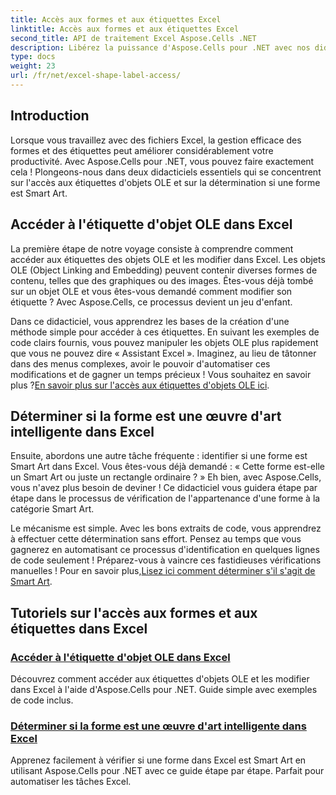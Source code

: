 ```yaml
---
title: Accès aux formes et aux étiquettes Excel
linktitle: Accès aux formes et aux étiquettes Excel
second_title: API de traitement Excel Aspose.Cells .NET
description: Libérez la puissance d'Aspose.Cells pour .NET avec nos didacticiels complets, couvrant les étiquettes d'objets OLE et l'identification des formes Smart Art dans Excel.
type: docs
weight: 23
url: /fr/net/excel-shape-label-access/
---
```

## Introduction

Lorsque vous travaillez avec des fichiers Excel, la gestion efficace des formes et des étiquettes peut améliorer considérablement votre productivité. Avec Aspose.Cells pour .NET, vous pouvez faire exactement cela ! Plongeons-nous dans deux didacticiels essentiels qui se concentrent sur l'accès aux étiquettes d'objets OLE et sur la détermination si une forme est Smart Art.

## Accéder à l'étiquette d'objet OLE dans Excel

La première étape de notre voyage consiste à comprendre comment accéder aux étiquettes des objets OLE et les modifier dans Excel. Les objets OLE (Object Linking and Embedding) peuvent contenir diverses formes de contenu, telles que des graphiques ou des images. Êtes-vous déjà tombé sur un objet OLE et vous êtes-vous demandé comment modifier son étiquette ? Avec Aspose.Cells, ce processus devient un jeu d'enfant. 

 Dans ce didacticiel, vous apprendrez les bases de la création d'une méthode simple pour accéder à ces étiquettes. En suivant les exemples de code clairs fournis, vous pouvez manipuler les objets OLE plus rapidement que vous ne pouvez dire « Assistant Excel ». Imaginez, au lieu de tâtonner dans des menus complexes, avoir le pouvoir d'automatiser ces modifications et de gagner un temps précieux ! Vous souhaitez en savoir plus ?[En savoir plus sur l'accès aux étiquettes d'objets OLE ici](./access-ole-object-label-excel/).

## Déterminer si la forme est une œuvre d'art intelligente dans Excel

Ensuite, abordons une autre tâche fréquente : identifier si une forme est Smart Art dans Excel. Vous êtes-vous déjà demandé : « Cette forme est-elle un Smart Art ou juste un rectangle ordinaire ? » Eh bien, avec Aspose.Cells, vous n'avez plus besoin de deviner ! Ce didacticiel vous guidera étape par étape dans le processus de vérification de l'appartenance d'une forme à la catégorie Smart Art.

 Le mécanisme est simple. Avec les bons extraits de code, vous apprendrez à effectuer cette détermination sans effort. Pensez au temps que vous gagnerez en automatisant ce processus d'identification en quelques lignes de code seulement ! Préparez-vous à vaincre ces fastidieuses vérifications manuelles ! Pour en savoir plus,[Lisez ici comment déterminer s'il s'agit de Smart Art](./determine-smart-art-shape-excel/).

## Tutoriels sur l'accès aux formes et aux étiquettes dans Excel
### [Accéder à l'étiquette d'objet OLE dans Excel](./access-ole-object-label-excel/)
Découvrez comment accéder aux étiquettes d'objets OLE et les modifier dans Excel à l'aide d'Aspose.Cells pour .NET. Guide simple avec exemples de code inclus.
### [Déterminer si la forme est une œuvre d'art intelligente dans Excel](./determine-smart-art-shape-excel/)
Apprenez facilement à vérifier si une forme dans Excel est Smart Art en utilisant Aspose.Cells pour .NET avec ce guide étape par étape. Parfait pour automatiser les tâches Excel.